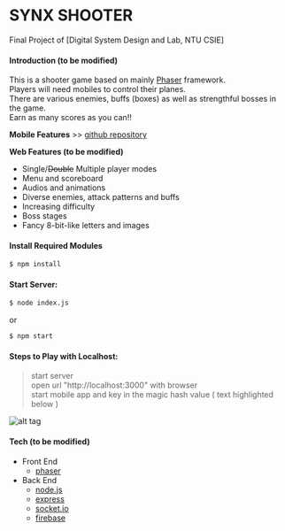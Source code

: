 # SYNX SHOOTER
Final Project of [Digital System Design and Lab, NTU CSIE]

#### Introduction (to be modified)
This is a shooter game based on mainly [Phaser] framework.  
Players will need mobiles to control their planes.  
There are various enemies, buffs (boxes) as well as strengthful bosses in the game.  
Earn as many scores as you can!!

__Mobile Features__ >> [github repository]

__Web Features (to be modified)__
- Single/~~Double~~ Multiple player modes
- Menu and scoreboard
- Audios and animations
- Diverse enemies, attack patterns and buffs
- Increasing difficulty
- Boss stages
- Fancy 8-bit-like letters and images

#### Install Required Modules 
```sh
$ npm install
```

#### Start Server:  
```sh
$ node index.js
```
or
```sh
$ npm start
```

#### Steps to Play with Localhost:
 > start server  
 > open url "http://localhost:3000" with browser  
 > start mobile app and key in the magic hash value ( text highlighted below )
 
![alt tag](https://github.com/TEMU3000/DSDL/blob/master/assets/github/menu_page.png)

#### Tech (to be modified)
* Front End
    * [phaser]
* Back End
    * [node.js]
    * [express]
    * [socket.io]
    * [firebase]

[//]: # (references)
   [phaser]: <http://phaser.io>
   [node.js]: <http://nodejs.org>
   [express]: <http://expressjs.com>
   [socket.io]: <http://socket.io>
   [firebase]: <https://www.firebase.com>
   [github repository]: <https://github.com/TEMU3000/DSDL_Android>
   [Digital System Design and Lab 2016, NTU CSIE]: <https://sites.google.com/site/digitalsystemdesignandlab2016/home>

